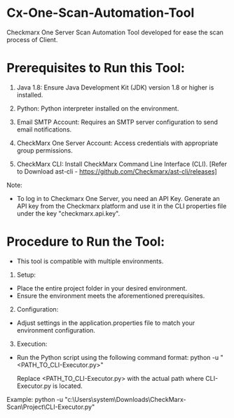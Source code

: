 # Cx-One-Scan-Automation-Tool
Checkmarx One Server Scan Automation Tool developed for ease the scan process of Client.

# Prerequisites to Run this Tool:

1. Java 1.8: Ensure Java Development Kit (JDK) version 1.8 or higher is installed.

2. Python: Python interpreter installed on the environment.

3. Email SMTP Account: Requires an SMTP server configuration to send email notifications.

4. CheckMarx One Server Account: Access credentials with appropriate group permissions.

5. CheckMarx CLI: Install CheckMarx Command Line Interface (CLI). [Refer to Download ast-cli - https://github.com/Checkmarx/ast-cli/releases]


Note:

- To log in to Checkmarx One Server, you need an API Key. Generate an API key from the Checkmarx platform and use it in the CLI properties file under the key "checkmarx.api.key".

# Procedure to Run the Tool:

- This tool is compatible with multiple environments.

1. Setup:

- Place the entire project folder in your desired environment.
- Ensure the environment meets the aforementioned prerequisites.

2. Configuration:

- Adjust settings in the application.properties file to match your environment configuration.

3. Execution:

- Run the Python script using the following command format:
    python -u "<PATH_TO_CLI-Executor.py>"

    Replace <PATH_TO_CLI-Executor.py> with the actual path where CLI-Executor.py is located.

Example:
    python -u "c:\Users\system\Downloads\CheckMarx-Scan\Project\CLI-Executor.py"

